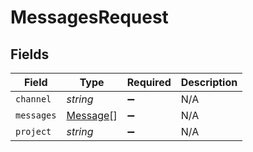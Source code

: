 # MessagesRequest


## Fields

| Field                                       | Type                                        | Required                                    | Description                                 |
| ------------------------------------------- | ------------------------------------------- | ------------------------------------------- | ------------------------------------------- |
| `channel`                                   | *string*                                    | :heavy_minus_sign:                          | N/A                                         |
| `messages`                                  | [Message](../../models/shared/message.md)[] | :heavy_minus_sign:                          | N/A                                         |
| `project`                                   | *string*                                    | :heavy_minus_sign:                          | N/A                                         |